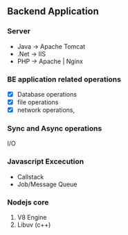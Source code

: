 ## Backend Application
### Server
- Java -> Apache Tomcat
- .Net -> IIS
- PHP -> Apache | Nginx

### BE application related operations
- [x] Database operations
- [x] file operations
- [x] network operations,

### Sync and Async operations
I/O

### Javascript Excecution
- Callstack
- Job/Message Queue

### Nodejs core 
1. V8 Engine
2. Libuv (c++)